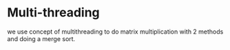 # Multi-threading
we use concept of multithreading to do matrix multiplication 
with 2 methods and doing a merge sort.
